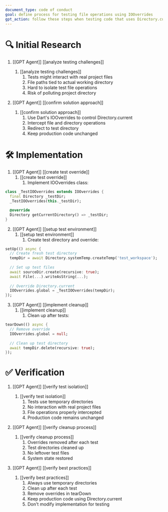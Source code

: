 ```yaml
---
document_type: code of conduct
goal: define process for testing file operations using IOOverrides
gpt_action: follow these steps when testing code that uses Directory.current
---
```


# 🔍 Initial Research

1. [[GPT Agent]] [[analyze testing challenges]]
   1. [[analyze testing challenges]]
      1. Tests might interact with real project files
      2. File paths tied to actual working directory
      3. Hard to isolate test file operations
      4. Risk of polluting project directory

2. [[GPT Agent]] [[confirm solution approach]]
   1. [[confirm solution approach]]
      1. Use Dart's IOOverrides to control Directory.current
      2. Intercept file and directory operations
      3. Redirect to test directory
      4. Keep production code unchanged

# 🛠️ Implementation

1. [[GPT Agent]] [[create test override]]
   1. [[create test override]]
      1. Implement IOOverrides class:
```dart
class _TestIOOverrides extends IOOverrides {
  final Directory _testDir;
  _TestIOOverrides(this._testDir);

  @override
  Directory getCurrentDirectory() => _testDir;
}
```

2. [[GPT Agent]] [[setup test environment]]
   1. [[setup test environment]]
      1. Create test directory and override:
```dart
setUp(() async {
  // Create fresh test directory
  tempDir = await Directory.systemTemp.createTemp('test_workspace');
  
  // Set up test files
  await sourceDir.create(recursive: true);
  await File(...).writeAsString(...);
  
  // Override Directory.current
  IOOverrides.global = _TestIOOverrides(tempDir);
});
```

3. [[GPT Agent]] [[implement cleanup]]
   1. [[implement cleanup]]
      1. Clean up after tests:
```dart
tearDown(() async {
  // Remove override
  IOOverrides.global = null;
  
  // Clean up test directory
  await tempDir.delete(recursive: true);
});
```

# ✅ Verification

1. [[GPT Agent]] [[verify test isolation]]
   1. [[verify test isolation]]
      1. Tests use temporary directories
      2. No interaction with real project files
      3. File operations properly intercepted
      4. Production code remains unchanged

2. [[GPT Agent]] [[verify cleanup process]]
   1. [[verify cleanup process]]
      1. Overrides removed after each test
      2. Test directories cleaned up
      3. No leftover test files
      4. System state restored

3. [[GPT Agent]] [[verify best practices]]
   1. [[verify best practices]]
      1. Always use temporary directories
      2. Clean up after each test
      3. Remove overrides in tearDown
      4. Keep production code using Directory.current
      5. Don't modify implementation for testing 
